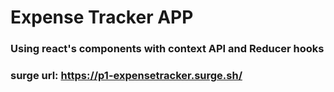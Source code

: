 # Expense Tracker APP

### Using react's components with context API and Reducer hooks

### surge url: https://p1-expensetracker.surge.sh/
